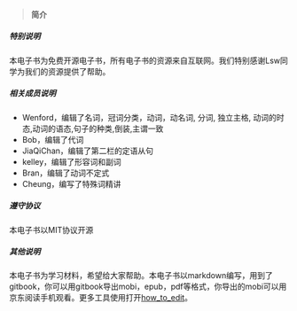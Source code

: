> #### 简介

##### 特别说明
本电子书为免费开源电子书，所有电子书的资源来自互联网。我们特别感谢Lsw同学为我们的资源提供了帮助。

##### 相关成员说明
- Wenford，编辑了名词，冠词分类，动词，动名词, 分词, 独立主格, 动词的时态,动词的语态,句子的种类,倒装,主谓一致
- Bob，编辑了代词
- JiaQiChan，编辑了第二栏的定语从句
- kelley，编辑了形容词和副词
- Bran，编辑了动词不定式
- Cheung，编写了特殊词精讲

##### 遵守协议
本电子书以MIT协议开源

##### 其他说明
本电子书为学习材料，希望给大家帮助。本电子书以markdown编写，用到了gitbook，你可以用gitbook导出mobi，epub，pdf等格式，你导出的mobi可以用京东阅读手机观看。更多工具使用打开[how_to_edit](how_to_edit.md)。
